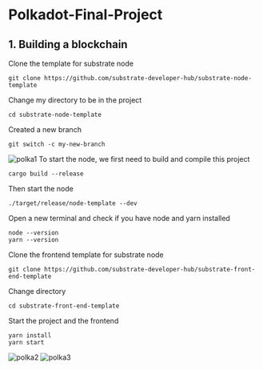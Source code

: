 # Polkadot-Final-Project

## 1. Building a blockchain
Clone the template for substrate node
```
git clone https://github.com/substrate-developer-hub/substrate-node-template
```
Change my directory to be in the project 
```
cd substrate-node-template
```
Created a new branch 
```
git switch -c my-new-branch
```
![polka1](https://user-images.githubusercontent.com/119344636/268200111-380e3b9e-b6e0-4fc3-b48a-e6b4e6382186.png)
To start the node, we first need to build and compile this project
```
cargo build --release
```
Then start the node 
```
./target/release/node-template --dev
```
Open a new terminal and check if you have node and yarn installed
```
node --version
yarn --version
```
Clone the frontend template for substrate node 
```
git clone https://github.com/substrate-developer-hub/substrate-front-end-template
```
Change directory 
```
cd substrate-front-end-template
```
Start the project and the frontend 
```
yarn install
yarn start 
```
![polka2]()
![polka3]()










